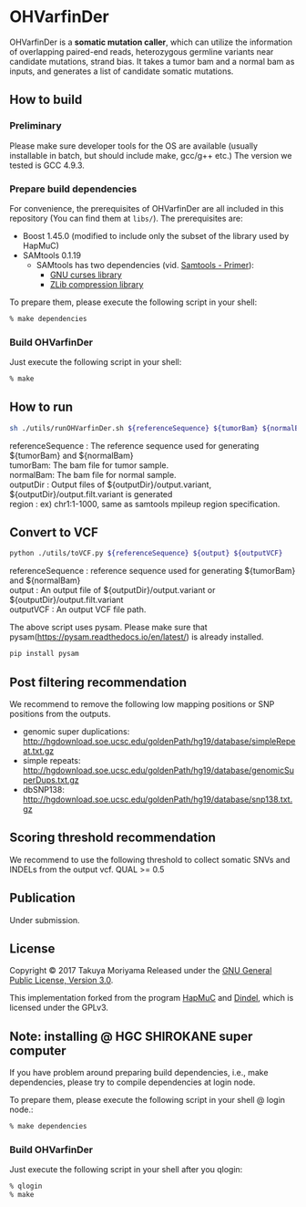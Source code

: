 OHVarfinDer
======================
OHVarfinDer is a **somatic mutation caller**, which can utilize the information of overlapping paired-end reads, heterozygous germline variants near candidate mutations, strand bias. It takes a tumor bam and a normal bam as inputs, and generates a list of candidate somatic mutations.

How to build
----------
### Preliminary ###
Please make sure developer tools for the OS are available (usually installable in batch, but should include make, gcc/g++ etc.) The version we tested is GCC 4.9.3.

### Prepare build dependencies ###
For convenience, the prerequisites of OHVarfinDer are all included in this repository (You can find them at `libs/`). The prerequisites are:
* Boost 1.45.0 (modified to include only the subset of the library used by HapMuC)
* SAMtools 0.1.19
    * SAMtools has two dependencies (vid. [Samtools - Primer](http://biobits.org/samtools_primer.html#InstallingSAMtools)):
        * [GNU curses library](http://www.gnu.org/software/ncurses/)
        * [ZLib compression library](http://zlib.net/)

To prepare them, please execute the following script in your shell:
```sh
% make dependencies
```

### Build OHVarfinDer ###
Just execute the following script in your shell:
```sh
% make
```

How to run
----------

```sh
sh ./utils/runOHVarfinDer.sh ${referenceSequence} ${tumorBam} ${normalBam} ${outputDir} ${region}
```
referenceSequence : The reference sequence used for generating ${tumorBam} and ${normalBam}  
tumorBam: The bam file for tumor sample.  
normalBam: The bam file for normal sample.  
outputDir : Output files of ${outputDir}/output.variant, ${outputDir}/output.filt.variant is generated  
region : ex) chr1:1-1000, same as samtools mpileup region specification.  

Convert to VCF
----------

```sh
python ./utils/toVCF.py ${referenceSequence} ${output} ${outputVCF}
```
referenceSequence  : reference sequence used for generating ${tumorBam} and ${normalBam}  
output : An output file of ${outputDir}/output.variant or ${outputDir}/output.filt.variant  
outputVCF : An output VCF file path.  

The above script uses pysam. Please make sure that pysam(https://pysam.readthedocs.io/en/latest/) is already installed.  
```sh
pip install pysam
```

Post filtering recommendation
----------
We recommend to remove the following low mapping positions or SNP positions from the outputs.
* genomic super duplications: http://hgdownload.soe.ucsc.edu/goldenPath/hg19/database/simpleRepeat.txt.gz
* simple repeats: http://hgdownload.soe.ucsc.edu/goldenPath/hg19/database/genomicSuperDups.txt.gz
* dbSNP138: http://hgdownload.soe.ucsc.edu/goldenPath/hg19/database/snp138.txt.gz

Scoring threshold recommendation
----------
We recommend to use the following threshold to collect somatic SNVs and INDELs from the output vcf.
QUAL >= 0.5


Publication
----------
Under submission.

License
----------
Copyright &copy; 2017 Takuya Moriyama
Released under the [GNU General Public License, Version 3.0][GPL].

This implementation forked from the program [HapMuC][hapmuc] and [Dindel][dindel], which is licensed under the GPLv3.

[GPL]: http://www.gnu.org/licenses/gpl.html
[dindel]: http://www.sanger.ac.uk/resources/software/dindel/
[hapmuc]: https://github.com/usuyama/hapmuc

Note: installing @ HGC SHIROKANE super computer
----------
If you have problem around preparing build dependencies, i.e., make dependencies, please try to compile dependencies at login node.

To prepare them, please execute the following script in your shell @ login node.:
```sh
% make dependencies
```

### Build OHVarfinDer ###
Just execute the following script in your shell after you qlogin:
```sh
% qlogin
% make
```

